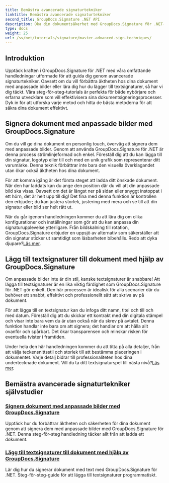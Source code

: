 ```yaml
---
title: Bemästra avancerade signaturtekniker
linktitle: Bemästra avancerade signaturtekniker
second_title: GroupDocs.Signature .NET API
description: Öka din dokumentsäkerhet med GroupDocs.Signature för .NET-självstudier. Lär dig avancerade signaturtekniker, från anpassade bilder till textsignaturer.
type: docs
weight: 25
url: /sv/net/tutorials/signature/master-advanced-sign-techniques/
---
```

## Introduktion

Upptäck kraften i GroupDocs.Signature för .NET med våra omfattande handledningar utformade för att guida dig genom avancerade signaturtekniker. Oavsett om du vill förbättra äktheten hos dina dokument med anpassade bilder eller lära dig hur du lägger till textsignaturer, så har vi dig täckt. Våra steg-för-steg-tutorials är perfekta för både nybörjare och erfarna utvecklare som vill effektivisera sina dokumentsigneringsprocesser. Dyk in för att utforska varje metod och hitta de bästa metoderna för att säkra dina dokument effektivt. 

## Signera dokument med anpassade bilder med GroupDocs.Signature
Om du vill ge dina dokument en personlig touch, överväg att signera dem med anpassade bilder. Genom att använda GroupDocs.Signature för .NET är denna process strömlinjeformad och enkel. Föreställ dig att du kan lägga till din signatur, logotyp eller till och med en unik grafik som representerar ditt varumärke. Denna teknik förbättrar inte bara den visuella överklagandet utan ökar också äktheten hos dina dokument.

För att komma igång är det första steget att ladda ditt önskade dokument. När den har laddats kan du ange den position där du vill att din anpassade bild ska visas. Oavsett om det är längst ner på sidan eller snyggt instoppat i ett hörn, det är helt upp till dig! Det fina med denna funktion är kontrollen den erbjuder; du kan justera storlek, justering med mera och se till att din signatur eller bild ser helt rätt ut.

När du går igenom handledningen kommer du att lära dig om olika konfigurationer och inställningar som gör att du kan anpassa din signaturupplevelse ytterligare. Från bildskalning till rotation, GroupDocs.Signature erbjuder en uppsjö av alternativ som säkerställer att din signatur sticker ut samtidigt som läsbarheten bibehålls. Redo att dyka djupare?[Läs mer](./sign-documents-with-custom-image/).

## Lägg till textsignaturer till dokument med hjälp av GroupDocs.Signature
Om anpassade bilder inte är din stil, kanske textsignaturer är snabbare! Att lägga till textsignaturer är en lika viktig färdighet som GroupDocs.Signature för .NET gör enkelt. Den här processen är idealisk för alla scenarier där du behöver ett snabbt, effektivt och professionellt sätt att skriva av på dokument.

För att lägga till en textsignatur kan du infoga ditt namn, titel och till och med datum. Föreställ dig att du skickar ett kontrakt med din digitala stämpel och visar inte bara vem du är utan också när du skrev på avtalet. Denna funktion handlar inte bara om att signera; det handlar om att hålla allt ovanför och spårbart. Det ökar transparensen och minskar risken för eventuella tvister i framtiden.

 Under hela den här handledningen kommer du att titta på alla detaljer, från att välja teckensnittsstil och storlek till att bestämma placeringen i dokumentet. Varje detalj bidrar till professionaliteten hos dina undertecknade dokument. Vill du ta ditt textsignaturspel till nästa nivå?[Läs mer](./add-text-signatures-to-documents/).

## Bemästra avancerade signaturtekniker självstudier
### [Signera dokument med anpassade bilder med GroupDocs.Signature](./sign-documents-with-custom-image/)
Upptäck hur du förbättrar äktheten och säkerheten för dina dokument genom att signera dem med anpassade bilder med GroupDocs.Signature för .NET. Denna steg-för-steg handledning täcker allt från att ladda ett dokument.
### [Lägg till textsignaturer till dokument med hjälp av GroupDocs.Signature](./add-text-signatures-to-documents/)
Lär dig hur du signerar dokument med text med GroupDocs.Signature för .NET. Steg-för-steg-guide för att lägga till textsignaturer programmatiskt.